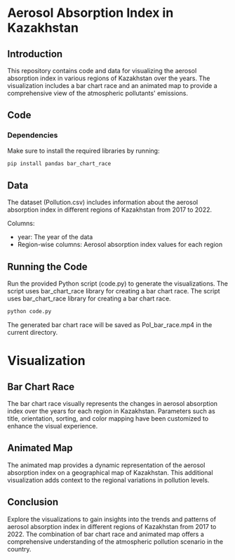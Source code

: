 # Aerosol Absorption Index in Kazakhstan

## Introduction

This repository contains code and data for visualizing the aerosol absorption index in various regions of Kazakhstan over the years. The visualization includes a bar chart race and an animated map to provide a comprehensive view of the atmospheric pollutants' emissions.

## Code

### Dependencies

Make sure to install the required libraries by running:

```bash
pip install pandas bar_chart_race
```

## Data
The dataset (Pollution.csv) includes information about the aerosol absorption index in different regions of Kazakhstan from 2017 to 2022.

Columns:
- year: The year of the data
- Region-wise columns: Aerosol absorption index values for each region

## Running the Code

Run the provided Python script (code.py) to generate the visualizations. The script uses bar_chart_race library for creating a bar chart race. The script uses bar_chart_race library for creating a bar chart race.

```bash
python code.py
```

The generated bar chart race will be saved as Pol_bar_race.mp4 in the current directory.

# Visualization
## Bar Chart Race
The bar chart race visually represents the changes in aerosol absorption index over the years for each region in Kazakhstan. Parameters such as title, orientation, sorting, and color mapping have been customized to enhance the visual experience.

## Animated Map
The animated map provides a dynamic representation of the aerosol absorption index on a geographical map of Kazakhstan. This additional visualization adds context to the regional variations in pollution levels.

## Conclusion
Explore the visualizations to gain insights into the trends and patterns of aerosol absorption index in different regions of Kazakhstan from 2017 to 2022. The combination of bar chart race and animated map offers a comprehensive understanding of the atmospheric pollution scenario in the country.
